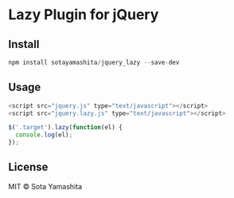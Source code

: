 # Lazy Plugin for jQuery

## Install

```javascript
npm install sotayamashita/jquery_lazy --save-dev
```

## Usage

```javascript
<script src="jquery.js" type="text/javascript"></script>
<script src="jquery.lazy.js" type="text/javascript"></script>
```

```javascript
$('.target').lazy(function(el) {
  console.log(el);
});
```

## License

MIT © Sota Yamashita
